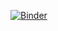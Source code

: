 [![Binder](https://mybinder.org/badge_logo.svg)](https://mybinder.org/v2/gh/ilpincy/COVID19_Italia/HEAD?urlpath=https%3A%2F%2Fgithub.com%2Filpincy%2FCOVID19_Italia%2Fblob%2Fmain%2Fanalisi.ipynb)
